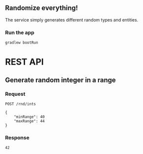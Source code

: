 ## Randomize everything!

The service simply generates different random types and entities.

### Run the app

    gradlew bootRun

# REST API

## Generate random integer in a range

### Request

`POST /rnd/ints`

    {
        "minRange": 40
        "maxRange": 44
    }

### Response

    42
